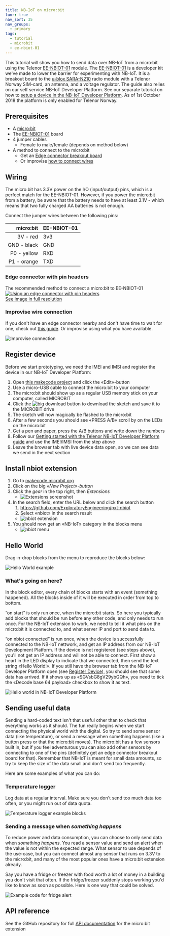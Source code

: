 ```yaml
---
title: NB-IoT on micro:bit
lunr: true
nav_sort: 35
nav_groups:
  - primary
tags:
  - tutorial
  - microbit
  - ee-nbiot-01
---
```


This tutorial will show you how to send data over NB-IoT from a micro:bit using the Telenor [EE-NBIOT-01][1] module.  The [EE-NBIOT-01][1] is a developer kit we've made to lower the barrier for experimenting with NB-IoT.  It is a breakout board to the [u-blox SARA-N210][2] radio module with a Telenor Norway SIM-card, an antenna, and a voltage regulator. The guide also relies on our self service NB-IoT Developer Platform. See our separate tutorial on how to [setup a device in the NB-IoT Developer Platform](getting-started.html). As of 1st October 2018 the platform is only enabled for Telenor Norway.

## Prerequisites
- A [micro:bit](https://microbit.org/resellers/)
- The [EE-NBIOT-01][1] board
- 4 jumper cables
    - Female to male/female (depends on method below)
- A method to connect to the micro:bit
    - Get an [Edge connector breakout board](https://www.kitronik.co.uk/5601b-edge-connector-breakout-board-for-bbc-microbit-pre-built.html)
    - Or improvise [how to connect wires](https://lorrainbow.wordpress.com/2017/11/11/how-to-connect-wires-to-the-microbit/)

## Wiring
The micro:bit has 3.3V power on the I/O (input/output) pins, which is a perfect match for the EE-NBIOT-01. However, if you power the micro:bit from a battery, be aware that the battery needs to have at least 3.1V - which means that two fully charged AA batteries is not enough.

Connect the jumper wires between the following pins:

micro:bit   | EE-NBIOT-01
-----------:|------------
3V - red    | 3v3
GND - black | GND
P0 - yellow | RXD
P1 - orange | TXD

### Edge connector with pin headers
The recommended method to connect a micro:bit to EE-NBIOT-01
<a href="img/microbit-edge-connector.jpg" target="_blank">![Using an edge connector with pin headers](img/microbit-edge-connector-small.jpg)<br/>
See image in full resolution</a>


### Improvise wire connection
If you don't have an edge connector nearby and don't have time to wait for one, check out [this guide](https://lorrainbow.wordpress.com/2017/11/11/how-to-connect-wires-to-the-microbit/). Or improvise using what you have available.

![Improvise connection](img/microbit-screws-small.jpg)

## Register device
Before we start prototyping, we need the IMEI and IMSI and register the device in our NB-IoT Developer Platform:

1. Open [this makecode project](https://makecode.microbit.org/_gfV43eEt51Er) and click the «Edit»-button
1. Use a micro-USB cable to connect the micro:bit to your computer
1. The micro:bit should show up as a regular USB memory stick on your computer, called MICROBIT
1. Click the ![big download](img/makecode-download.png) button to download the sketch and save it to the MICROBIT drive
1. The sketch will now magically be flashed to the micro:bit
1. After a few seconds you should see «PRESS A/B» scroll by on the LEDs on the micro:bit
1. Get a pen and paper, press the A/B buttons and write down the numbers
1. Follow our [Getting started with the Telenor NB-IoT Developer Platform guide](getting-started.html) and use the IMEI/IMSI from the step above
1. Leave the browser tab with live device data open, so we can see data we send in the next section

## Install nbiot extension
1. Go to [makecode.microbit.org](https://makecode.microbit.org/)
1. Click on the big *«New Project»-button*
1. Click the *gear* in the top right, then *Extensions*
    - ![Extensions screenshot](img/makecode-extensions.png)
1. In the search field, enter the URL below and click the search button
    1. https://github.com/ExploratoryEngineering/pxt-nbiot
    1. Select «nbiot» in the search result
    - ![nbiot extension](img/makecode-nbiot-install.png)
1. You should now get an «NB-IoT» category in the blocks menu
    - ![nbiot menu](img/makecode-nbiot-menu.png)


## Hello World
Drag-n-drop blocks from the menu to reproduce the blocks below:

![Hello World example](img/microbit-hello.png)

### What's going on here?
In the block editor, every chain of blocks starts with an event (something happened). All the blocks inside of it will be executed in order from top to bottom.

“on start” is only run once, when the micro:bit starts. So here you typically add blocks that should be run before any other code, and only needs to run once. For the NB-IoT extension to work, we need to tell it what pins on the micro:bit it is connected to, and what server IP and port to send data to.

“on nbiot connected” is run once, when the device is successfully connected to the NB-IoT nettwork, and get an IP address from our NB-IoT Development Platform. If the device is not registered (see steps above), you'll not get an IP address and will not be able to connect. First show a heart in the LED display to indicate that we connected, then send the text string «Hello World!». If you still have the browser tab from the NB-IoT Developer Platform open (see [Register Device](#register-device)), you should see that some data has arrived. If it shows up as «SGVsbG8gV29ybGQh», you need to tick the «Decode base 64 payload» checkbox to show it as text.

![Hello world in NB-IoT Developer Platform](img/payload-hello.png)

## Sending useful data
Sending a hard-coded text isn't that useful other than to check that everything works as it should. The fun really begins when we start connecting the physical world with the digital. So try to send some sensor data (like temperature), or send a message when something happens (like a button press or that the micro:bit moves). The micro:bit has a few sensors built in, but if you feel adventurous you can also add other sensors by connecting to one of the pins (definitely get an edge connector breakout board for that). Remember that NB-IoT is meant for small data amounts, so try to keep the size of the data small and don't send too frequently.

Here are some examples of what you can do:

### Temperature logger
Log data at a regular interval. Make sure you don't send too much data too often, or you might run out of data quota.

![Temperature logger example blocks](img/microbit-temp-logger.png)

### Sending a message when _something happens_
To reduce power and data consumption, you can choose to only send data when _something happens_. You read a sensor value and send an alert when the value is not within the expected range. What sensor to use depends of the use-case, but you can connect almost any sensor that runs on 3.3V to the micro:bit, and many of the most popular ones have a micro:bit extension already.

Say you have a fridge or freezer with food worth a lot of money in a building you don't visit that often. If the fridge/freezer suddenly stops working you'd like to know as soon as possible. Here is one way that could be solved.

![Example code for fridge alert](img/microbit-fridge-alert.png)

## API reference
See the GitHub repository for full [API documentation](https://github.com/ExploratoryEngineering/pxt-nbiot#api-reference) for the micro:bit extension

[1]: https://shop.exploratory.engineering/collections/frontpage/products/ee-nbiot-01-v1-1-breakout-module
[2]: https://www.u-blox.com/en/product/sara-n2-series#tab-documentation-resources
